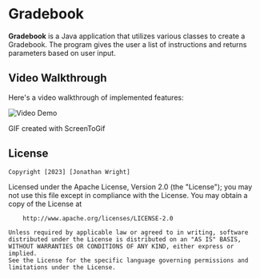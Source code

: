 # Gradebook

**Gradebook** is a Java application that utilizes various classes to create a Gradebook. The program gives the user a list of instructions and returns parameters
based on user input.

## Video Walkthrough

Here's a video walkthrough of implemented features:

<img src='https://i.imgur.com/Qd2RhFf.gif' title='Video Demo' width='' alt='Video Demo' />

GIF created with ScreenToGif

## License

    Copyright [2023] [Jonathan Wright]

Licensed under the Apache License, Version 2.0 (the "License");
    you may not use this file except in compliance with the License.
    You may obtain a copy of the License at

        http://www.apache.org/licenses/LICENSE-2.0

    Unless required by applicable law or agreed to in writing, software
    distributed under the License is distributed on an "AS IS" BASIS,
    WITHOUT WARRANTIES OR CONDITIONS OF ANY KIND, either express or implied.
    See the License for the specific language governing permissions and
    limitations under the License.
